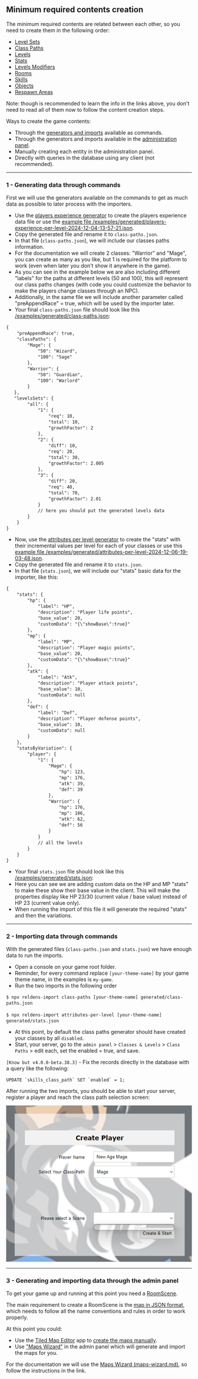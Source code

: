 ## Minimum required contents creation

The minimum required contents are related between each other, so you need to create them in the following order:

- [Level Sets](entities/levels-set.md)
- [Class Paths](entities/class-path.md)
- [Levels](entities/level.md)
- [Stats](entities/stats.md)
- [Levels Modifiers](entities/level-modifiers.md)
- [Rooms](entities/rooms.md)
- [Skills](entities/skill.md)
- [Objects](entities/objects.md)
- [Respawn Areas](entities/respawn-areas.md)

Note: though is recommended to learn the info in the links above, you don't need to read all of them now to follow the content creation steps.

Ways to create the game contents:

- Through the [generators and imports](generators-and-imports.md) available as commands.
- Through the generators and imports available in the [administration panel](administration-panel.md).
- Manually creating each entity in the administration panel.
- Directly with queries in the database using any client (not recommended).

---

### 1 - Generating data through commands

First we will use the generators available on the commands to get as much data as possible to later process with the importers.

- Use the [players experience generator](generators/players-experience-per-level.md) to create the players experience data file or use the [example file /examples/generated/players-experience-per-level-2024-12-04-13-57-21.json](examples/generated/players-experience-per-level-2024-12-04-13-57-21.json).
- Copy the generated file and rename it to `class-paths.json`.
- In that file (`class-paths.json`), we will include our classes paths information.
- For the documentation we will create 2 classes: "Warrior" and "Mage", you can create as many as you like, but 1 is required for the platform to work (even when later you don't show it anywhere in the game).
- As you can see in the example below we are also including different "labels" for the paths at different levels (50 and 100), this will represent our class paths changes (with code you could customize the behavior to make the players change classes through an NPC).
- Additionally, in the same file we will include another parameter called "preAppendRace" = true, which will be used by the importer later.
- Your final `class-paths.json` file should look like this [/examples/generated/class-paths.json](examples/generated/class-paths.json):
```
{
    "preAppendRace": true,
    "classPaths": {
        "Mage": {
            "50": "Wizard",
            "100": "Sage"
        },
        "Warrior": {
            "50": "Guardian",
            "100": "Warlord"
        }
   },
   "levelsSets": {
        "all": {
            "1": {
                "req": 10,
                "total": 10,
                "growthFactor": 2
            },
            "2": {
                "diff": 10,
                "req": 20,
                "total": 30,
                "growthFactor": 2.005
            },
            "3": {
                "diff": 20,
                "req": 40,
                "total": 70,
                "growthFactor": 2.01
            }
            // here you should put the generated levels data
        }
    }
}
```
- Now, use the [attributes per level generator](generators/attributes-per-level.md) to create the "stats" with their incremental values per level for each of your classes or use this [example file /examples/generated/attributes-per-level-2024-12-06-19-03-48.json](examples/generated/attributes-per-level-2024-12-06-19-03-48.json).
- Copy the generated file and rename it to `stats.json`.
- In that file (`stats.json`), we will include our "stats" basic data for the importer, like this:
```
{
    "stats": {
        "hp": {
            "label": "HP",
            "description": "Player life points",
            "base_value": 20,
            "customData": "{\"showBase\":true}"
        },
        "mp": {
            "label": "MP",
            "description": "Player magic points",
            "base_value": 20,
            "customData": "{\"showBase\":true}"
        },
        "atk": {
            "label": "Atk",
            "description": "Player attack points",
            "base_value": 10,
            "customData": null
        },
        "def": {
            "label": "Def",
            "description": "Player defense points",
            "base_value": 10,
            "customData": null
        }
    },
    "statsByVariation": {
        "player": {
            "1": {
                "Mage": {
                    "hp": 123,
                    "mp": 176,
                    "atk": 39,
                    "def": 39
                },
                "Warrior": {
                    "hp": 176,
                    "mp": 106,
                    "atk": 62,
                    "def": 56
                }
            }
            // all the levels 
        }
    }
}
```
- Your final `stats.json` file should look like this [/examples/generated/stats.json](examples/generated/stats.json):
- Here you can see we are adding custom data on the HP and MP "stats" to make these show their base value in the client. This will make the properties display like HP 23/30 (current value / base value) instead of HP 23 (current value only).
- When running the import of this file it will generate the required "stats" and then the variations.

---

### 2 - Importing data through commands

With the generated files (`class-paths.json` and `stats.json`) we have enough data to run the imports.
- Open a console on your game root folder.
- Reminder, for every command replace `[your-theme-name]` by your game theme name, in the examples is `my-game`.
- Run the two imports in the following order
```
$ npx reldens-import class-paths [your-theme-name] generated/class-paths.json

$ npx reldens-import attributes-per-level [your-theme-name] generated/stats.json
```
- At this point, by default the class paths generator should have created your classes by all `disabled`.
- Start, your server, go to the `admin panel` > `Classes & Levels` >  `Class Paths` > edit each, set the enabled = true, and save.

`[Know but v4.0.0-beta.38.3]` - Fix the records directly in the database with a query like the following:

```
UPDATE `skills_class_path` SET `enabled` = 1;
```


After running the two imports, you should be able to start your server, register a player and reach the class path selection screen:

![Reldens - Player creation screen without scene](screenshots/client-player-creation-none-scene.png)

---

### 3 - Generating and importing data through the admin panel

To get your game up and running at this point you need a [RoomScene](entities/rooms.md).

The main requirement to create a RoomScene is the [map in JSON format](maps-manual-creation.md), which needs to follow all the name conventions and rules in order to work properly.

At this point you could:
- Use the [Tiled Map Editor](https://www.mapeditor.org/) app to [create the maps manually](maps-manual-creation.md).
- Use ["Maps Wizard"](maps-wizard.md) in the admin panel which will generate and import the maps for you.

For the documentation we will use the [Maps Wizard (maps-wizard.md)](maps-wizard.md), so follow the instructions in the link.
